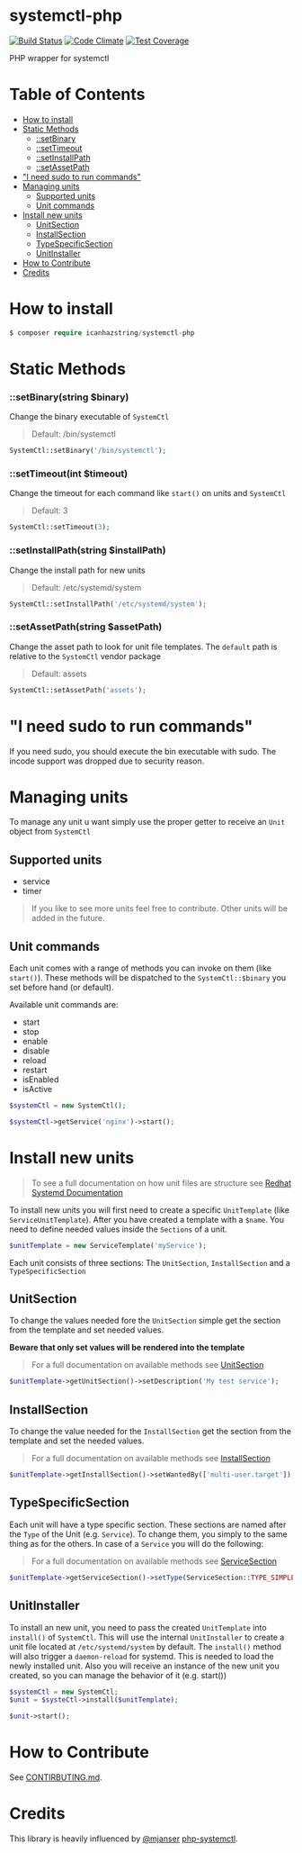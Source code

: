 # systemctl-php
[![Build Status](https://api.travis-ci.org/icanhazstring/systemctl-php.svg?branch=master)](https://travis-ci.org/icanhazstring/systemctl-php) [![Code Climate](https://codeclimate.com/github/icanhazstring/systemctl-php/badges/gpa.svg)](https://codeclimate.com/github/icanhazstring/systemctl-php) [![Test Coverage](https://codeclimate.com/github/icanhazstring/systemctl-php/badges/coverage.svg)](https://codeclimate.com/github/icanhazstring/systemctl-php/coverage)

PHP wrapper for systemctl

# Table of Contents

- [How to install](#how-to-install)
- [Static Methods](#static-methods)
  - [::setBinary](#setbinarystring-binary)
  - [::setTimeout](#settimeoutint-timeout)
  - [::setInstallPath](#setinstallpathstring-installpath)
  - [::setAssetPath](#setassetpathstring-assetpath)
- ["I need sudo to run commands"](#i-need-sudo-to-run-commands)
- [Managing units](#managing-units)
  - [Supported units](#supported-units)
  - [Unit commands](#unit-commands)
- [Install new units](#install-new-units)
  - [UnitSection](#unitsection)
  - [InstallSection](#installsection)
  - [TypeSpecificSection](#typespecificsection)
  - [UnitInstaller](#unitinstaller)
- [How to Contribute](#how-to-contribute)
- [Credits](#credits)

# How to install
```php
$ composer require icanhazstring/systemctl-php
```

# Static Methods
### ::setBinary(string $binary)
Change the binary executable of `SystemCtl`

> Default: /bin/systemctl

```php
SystemCtl::setBinary('/bin/systemctl');
```

### ::setTimeout(int $timeout)
Change the timeout for each command like `start()` on units and `SystemCtl`

> Default: 3

```php
SystemCtl::setTimeout(3);
```

### ::setInstallPath(string $installPath)
Change the install path for new units

> Default: /etc/systemd/system

```php
SystemCtl::setInstallPath('/etc/systemd/system');
```

### ::setAssetPath(string $assetPath)
Change the asset path to look for unit file templates.
The `default` path is relative to the `SystemCtl` vendor package

> Default: assets

```php
SystemCtl::setAssetPath('assets');
```

# "I need sudo to run commands"
If you need sudo, you should execute the bin executable with sudo.
The incode support was dropped due to security reason.

# Managing units
To manage any unit u want simply use the proper getter to receive an `Unit` object from `SystemCtl`

## Supported units
- service
- timer

> If you like to see more units feel free to contribute. Other units will be added in the future.

## Unit commands
Each unit comes with a range of methods you can invoke on them (like `start()`).
These methods will be dispatched to the `SystemCtl::$binary` you set before hand (or default).

Available unit commands are:
- start
- stop
- enable
- disable
- reload
- restart
- isEnabled
- isActive

```php
$systemCtl = new SystemCtl();

$systemCtl->getService('nginx')->start();
```

# Install new units

> To see a full documentation on how unit files are structure see [Redhat Systemd Documentation](https://access.redhat.com/documentation/en-US/Red_Hat_Enterprise_Linux/7/html/System_Administrators_Guide/sect-Managing_Services_with_systemd-Unit_Files.html)

To install new units you will first need to create a specific `UnitTemplate` (like `ServiceUnitTemplate`).
After you have created a template with a `$name`. You need to define needed values inside the
`Sections` of a unit.

```php
$unitTemplate = new ServiceTemplate('myService');
```

Each unit consists of three sections: The `UnitSection`, `InstallSection` and a `TypeSpecificSection`

## UnitSection
To change the values needed fore the `UnitSection` simple get the section from the template
and set needed values.

**Beware that only set values will be rendered into the template**

> For a full documentation on available methods see [UnitSection](src/Template/Section/UnitSection.php)
```php
$unitTemplate->getUnitSection()->setDescription('My test service');
```

## InstallSection
To change the value needed for the `InstallSection` get the section from the template and set
the needed values.

> For a full documentation on available methods see [InstallSection](src/Template/Section/InstallSection.php)

```php
$unitTemplate->getInstallSection()->setWantedBy(['multi-user.target']);
```

## TypeSpecificSection
Each unit will have a type specific section. These sections are named after the `Type` of the Unit (e.g. `Service`).
To change them, you simply to the same thing as for the others. In case of a `Service` you will do
the following:

> For a full documentation on available methods see [ServiceSection](src/Template/Section/ServiceSection.php)

```php
$unitTemplate->getServiceSection()->setType(ServiceSection::TYPE_SIMPLE);
```

## UnitInstaller
To install an new unit, you need to pass the created `UnitTemplate` into `install()`
of `SystemCtl`. This will use the internal `UnitInstaller` to create a unit file located at
`/etc/systemd/system` by default. The `install()` method will also trigger a `daemon-reload` for
systemd. This is needed to load the newly installed unit. Also you will receive an
instance of the new unit you created, so you can manage the behavior of it (e.g. start())

```php
$systemCtl = new SystemCtl;
$unit = $systeCtl->install($unitTemplate);

$unit->start();
```

# How to Contribute
See [CONTIRBUTING.md](CONTRIBUTING.md).

# Credits
This library is heavily influenced by [@mjanser](https://github.com/mjanser) [php-systemctl](https://github.com/mjanser/php-systemctl).
